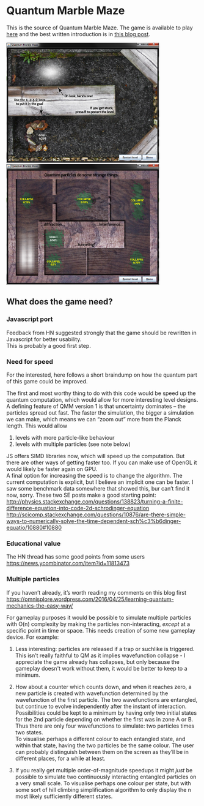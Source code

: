 # Quantum Marble Maze

This is the source of Quantum Marble Maze. The game is available to play [here](http://fiftysevendegreesofrad.github.io/quantum/) and the best written introduction is in [this blog post](https://omnisplore.wordpress.com/2016/04/25/learning-quantum-mechanics-the-easy-way/).

<img src="https://raw.githubusercontent.com/fiftysevendegreesofrad/quantum/master/screengrabs/Capture.PNG" width="400"/> <img src="https://raw.githubusercontent.com/fiftysevendegreesofrad/quantum/master/screengrabs/Capture2.PNG" width="400"/>

## What does the game need?

### Javascript port

Feedback from HN suggested strongly that the game should be rewritten in Javascript for better usability.  
This is probably a good first step.

### Need for speed

For the interested, here follows a short braindump on how the quantum part of this game could be improved.

The first and most worthy thing to do with this code would be speed up the quantum computation, which would allow
for more interesting level designs.  A defining feature of QMM version 1 is that uncertainty dominates – the particles spread 
out fast.  The faster the simulation, the bigger a simulation we can make, which means we can “zoom out” more from the
Planck length.  This would allow

1.	levels with more particle-like behaviour
2.	levels with multiple particles (see note below)

JS offers SIMD libraries now, which will speed up the computation.  But there are other ways of getting faster too.
If you can make use of OpenGL it would likely be faster again on GPU.  
A final option for increasing the speed is to change the algorithm.  The current computation is explicit, 
but I believe an implicit one can be faster.  I saw some benchmark data somewhere that showed this, bur can’t find it now, sorry.  These two SE posts make a good starting point:
http://physics.stackexchange.com/questions/138823/turning-a-finite-difference-equation-into-code-2d-schrodinger-equation
http://scicomp.stackexchange.com/questions/10876/are-there-simple-ways-to-numerically-solve-the-time-dependent-sch%c3%b6dinger-equatio/10880#10880

### Educational value

The HN thread has some good points from some users https://news.ycombinator.com/item?id=11813473

### Multiple particles

If you haven’t already, it’s worth reading my comments on this blog first
https://omnisplore.wordpress.com/2016/04/25/learning-quantum-mechanics-the-easy-way/

For gameplay purposes it would be possible to simulate multiple particles with O(n) complexity by making the particles non-interacting, *except* at a specific point in time or space.  This needs creation of some new gameplay device.  For example:

1.	Less interesting: particles are released if a trap or suchlike is triggered.  This isn’t really faithful to QM as it
implies wavefunction collapse - I appreciate the game already has collapses, but only because the gameplay
doesn't work without them, it would be better to keep to a minimum.

2.	How about a counter which counts down, and when it reaches zero, a new particle is created with wavefunction
determined by the wavefunction of the first particle.  The two wavefunctions are entangled, but continue
to evolve independently after the instant of interaction. Possibilities could be kept to a minimum by having only two
initial states for the 2nd particle depending on whether the first was in zone A or B.  
Thus there are only four wavefunctions to simulate: two particles times two states.  
To visualise perhaps a different colour to each entangled state, and within that state, having the two particles 
be the same colour.  The user can probably distinguish between them on the screen as they’ll be in
different places, for a while at least. 

3.	If you really get multiple order-of-magnitude speedups it might *just* be possible to simulate two
continuously interacting entangled particles on a very small scale.  To visualise perhaps one colour
per state, but with some sort of hill climbing simplification algorithm to only display the n most
likely sufficiently different states.


